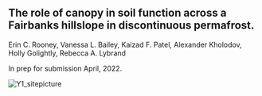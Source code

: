 ## The role of canopy in soil function across a Fairbanks hillslope in discontinuous permafrost. 

Erin C. Rooney, Vanessa L. Bailey, Kaizad F. Patel, Alexander Kholodov, Holly Golightly, Rebecca A. Lybrand

In prep for submission April, 2022. 
 
![Y1_sitepicture](https://user-images.githubusercontent.com/61806923/149851610-14a90922-c990-4403-a04d-e8dbf171cb4b.png)
